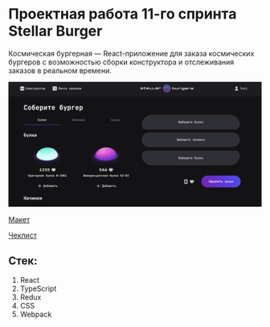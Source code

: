 # Проектная работа 11-го спринта Stellar Burger

Космическая бургерная — React-приложение для заказа космических бургеров с возможностью сборки конструктора и отслеживания заказов в реальном времени.

![alt text](image.png)

[Макет](<https://www.figma.com/file/vIywAvqfkOIRWGOkfOnReY/React-Fullstack_-Проектные-задачи-(3-месяца)_external_link?type=design&node-id=0-1&mode=design>)

[Чеклист](https://www.notion.so/praktikum/0527c10b723d4873aa75686bad54b32e?pvs=4)

## Стек:

1. React
2. TypeScript
3. Redux
4. CSS
5. Webpack


